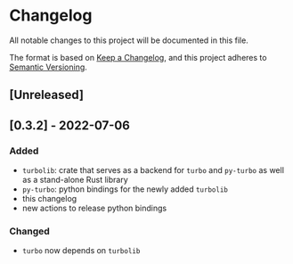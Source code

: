 # Changelog
All notable changes to this project will be documented in this file.

The format is based on [Keep a Changelog](https://keepachangelog.com/en/1.0.0/),
and this project adheres to [Semantic Versioning](https://semver.org/spec/v2.0.0.html).

## [Unreleased]

## [0.3.2] - 2022-07-06
### Added
- `turbolib`: crate that serves as a backend for `turbo` and `py-turbo` as well as a stand-alone Rust library
- `py-turbo`: python bindings for the newly added `turbolib`
- this changelog
- new actions to release python bindings

### Changed
-  `turbo` now depends on `turbolib`
